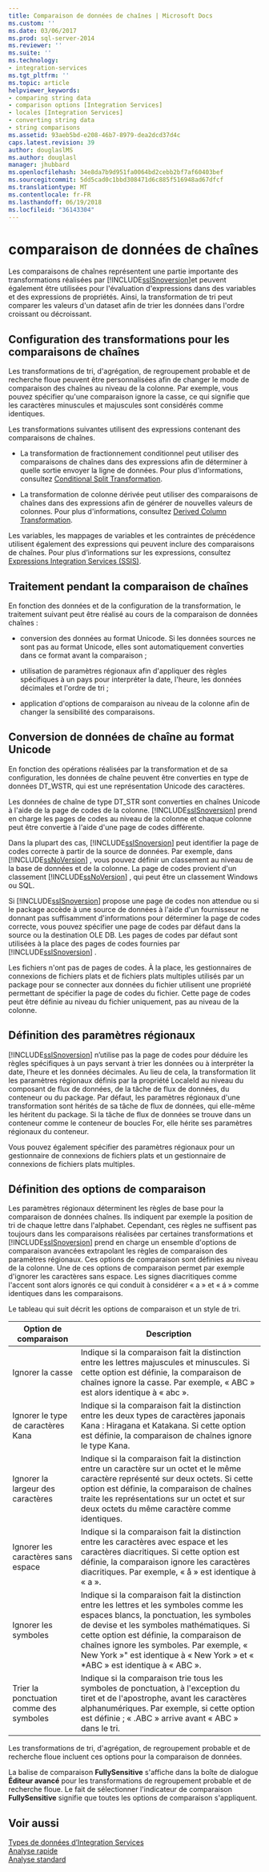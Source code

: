 ```yaml
---
title: Comparaison de données de chaînes | Microsoft Docs
ms.custom: ''
ms.date: 03/06/2017
ms.prod: sql-server-2014
ms.reviewer: ''
ms.suite: ''
ms.technology:
- integration-services
ms.tgt_pltfrm: ''
ms.topic: article
helpviewer_keywords:
- comparing string data
- comparison options [Integration Services]
- locales [Integration Services]
- converting string data
- string comparisons
ms.assetid: 93aeb5bd-e208-46b7-8979-dea2dcd37d4c
caps.latest.revision: 39
author: douglaslMS
ms.author: douglasl
manager: jhubbard
ms.openlocfilehash: 34e8da7b9d951fa0064bd2cebb2bf7af60403bef
ms.sourcegitcommit: 5dd5cad0c1bbd308471d6c885f516948ad67dfcf
ms.translationtype: MT
ms.contentlocale: fr-FR
ms.lasthandoff: 06/19/2018
ms.locfileid: "36143304"
---
```

# <a name="comparing-string-data"></a>comparaison de données de chaînes
  Les comparaisons de chaînes représentent une partie importante des transformations réalisées par [!INCLUDE[ssISnoversion](../../includes/ssisnoversion-md.md)]et peuvent également être utilisées pour l'évaluation d'expressions dans des variables et des expressions de propriétés. Ainsi, la transformation de tri peut comparer les valeurs d'un dataset afin de trier les données dans l'ordre croissant ou décroissant.  
  
## <a name="configuring-transformations-for-string-comparisons"></a>Configuration des transformations pour les comparaisons de chaînes  
 Les transformations de tri, d'agrégation, de regroupement probable et de recherche floue peuvent être personnalisées afin de changer le mode de comparaison des chaînes au niveau de la colonne. Par exemple, vous pouvez spécifier qu'une comparaison ignore la casse, ce qui signifie que les caractères minuscules et majuscules sont considérés comme identiques.  
  
 Les transformations suivantes utilisent des expressions contenant des comparaisons de chaînes.  
  
-   La transformation de fractionnement conditionnel peut utiliser des comparaisons de chaînes dans des expressions afin de déterminer à quelle sortie envoyer la ligne de données. Pour plus d'informations, consultez [Conditional Split Transformation](transformations/conditional-split-transformation.md).  
  
-   La transformation de colonne dérivée peut utiliser des comparaisons de chaînes dans des expressions afin de générer de nouvelles valeurs de colonnes. Pour plus d'informations, consultez [Derived Column Transformation](transformations/derived-column-transformation.md).  
  
 Les variables, les mappages de variables et les contraintes de précédence utilisent également des expressions qui peuvent inclure des comparaisons de chaînes. Pour plus d’informations sur les expressions, consultez [Expressions Integration Services &#40;SSIS&#41;](../expressions/integration-services-ssis-expressions.md).  
  
## <a name="processing-during-string-comparison"></a>Traitement pendant la comparaison de chaînes  
 En fonction des données et de la configuration de la transformation, le traitement suivant peut être réalisé au cours de la comparaison de données chaînes :  
  
-   conversion des données au format Unicode. Si les données sources ne sont pas au format Unicode, elles sont automatiquement converties dans ce format avant la comparaison ;  
  
-   utilisation de paramètres régionaux afin d'appliquer des règles spécifiques à un pays pour interpréter la date, l'heure, les données décimales et l'ordre de tri ;  
  
-   application d'options de comparaison au niveau de la colonne afin de changer la sensibilité des comparaisons.  
  
## <a name="converting-string-data-to-unicode"></a>Conversion de données de chaîne au format Unicode  
 En fonction des opérations réalisées par la transformation et de sa configuration, les données de chaîne peuvent être converties en type de données DT_WSTR, qui est une représentation Unicode des caractères.  
  
 Les données de chaîne de type DT_STR sont converties en chaînes Unicode à l'aide de la page de codes de la colonne. [!INCLUDE[ssISnoversion](../../includes/ssisnoversion-md.md)] prend en charge les pages de codes au niveau de la colonne et chaque colonne peut être convertie à l'aide d'une page de codes différente.  
  
 Dans la plupart des cas, [!INCLUDE[ssISnoversion](../../includes/ssisnoversion-md.md)] peut identifier la page de codes correcte à partir de la source de données. Par exemple, dans [!INCLUDE[ssNoVersion](../../includes/ssnoversion-md.md)] , vous pouvez définir un classement au niveau de la base de données et de la colonne. La page de codes provient d'un classement [!INCLUDE[ssNoVersion](../../includes/ssnoversion-md.md)] , qui peut être un classement Windows ou SQL.  
  
 Si [!INCLUDE[ssISnoversion](../../includes/ssisnoversion-md.md)] propose une page de codes non attendue ou si le package accède à une source de données à l'aide d'un fournisseur ne donnant pas suffisamment d'informations pour déterminer la page de codes correcte, vous pouvez spécifier une page de codes par défaut dans la source ou la destination OLE DB. Les pages de codes par défaut sont utilisées à la place des pages de codes fournies par [!INCLUDE[ssISnoversion](../../includes/ssisnoversion-md.md)] .  
  
 Les fichiers n'ont pas de pages de codes. À la place, les gestionnaires de connexions de fichiers plats et de fichiers plats multiples utilisés par un package pour se connecter aux données du fichier utilisent une propriété permettant de spécifier la page de codes du fichier. Cette page de codes peut être définie au niveau du fichier uniquement, pas au niveau de la colonne.  
  
## <a name="setting-locale"></a>Définition des paramètres régionaux  
 [!INCLUDE[ssISnoversion](../../includes/ssisnoversion-md.md)] n’utilise pas la page de codes pour déduire les règles spécifiques à un pays servant à trier les données ou à interpréter la date, l’heure et les données décimales. Au lieu de cela, la transformation lit les paramètres régionaux définis par la propriété LocaleId au niveau du composant de flux de données, de la tâche de flux de données, du conteneur ou du package. Par défaut, les paramètres régionaux d'une transformation sont hérités de sa tâche de flux de données, qui elle-même les héritent du package. Si la tâche de flux de données se trouve dans un conteneur comme le conteneur de boucles For, elle hérite ses paramètres régionaux du conteneur.  
  
 Vous pouvez également spécifier des paramètres régionaux pour un gestionnaire de connexions de fichiers plats et un gestionnaire de connexions de fichiers plats multiples.  
  
## <a name="setting-comparison-options"></a>Définition des options de comparaison  
 Les paramètres régionaux déterminent les règles de base pour la comparaison de données chaînes. Ils indiquent par exemple la position de tri de chaque lettre dans l'alphabet. Cependant, ces règles ne suffisent pas toujours dans les comparaisons réalisées par certaines transformations et [!INCLUDE[ssISnoversion](../../includes/ssisnoversion-md.md)] prend en charge un ensemble d'options de comparaison avancées extrapolant les règles de comparaison des paramètres régionaux. Ces options de comparaison sont définies au niveau de la colonne. Une de ces options de comparaison permet par exemple d'ignorer les caractères sans espace. Les signes diacritiques comme l'accent sont alors ignorés ce qui conduit à considérer « a » et « á » comme identiques dans les comparaisons.  
  
 Le tableau qui suit décrit les options de comparaison et un style de tri.  
  
|Option de comparaison|Description|  
|-----------------------|-----------------|  
|Ignorer la casse|Indique si la comparaison fait la distinction entre les lettres majuscules et minuscules. Si cette option est définie, la comparaison de chaînes ignore la casse. Par exemple, « ABC » est alors identique à « abc ».|  
|Ignorer le type de caractères Kana|Indique si la comparaison fait la distinction entre les deux types de caractères japonais Kana : Hiragana et Katakana. Si cette option est définie, la comparaison de chaînes ignore le type Kana.|  
|Ignorer la largeur des caractères|Indique si la comparaison fait la distinction entre un caractère sur un octet et le même caractère représenté sur deux octets. Si cette option est définie, la comparaison de chaînes traite les représentations sur un octet et sur deux octets du même caractère comme identiques.|  
|Ignorer les caractères sans espace|Indique si la comparaison fait la distinction entre les caractères avec espace et les caractères diacritiques. Si cette option est définie, la comparaison ignore les caractères diacritiques. Par exemple, « å » est identique à « a ».|  
|Ignorer les symboles|Indique si la comparaison fait la distinction entre les lettres et les symboles comme les espaces blancs, la ponctuation, les symboles de devise et les symboles mathématiques. Si cette option est définie, la comparaison de chaînes ignore les symboles. Par exemple, «  New York »" est identique à « New York » et « *ABC » est identique à « ABC ».|  
|Trier la ponctuation comme des symboles|Indique si la comparaison trie tous les symboles de ponctuation, à l'exception du tiret et de l'apostrophe, avant les caractères alphanumériques. Par exemple, si cette option est définie ; « .ABC » arrive avant « ABC » dans le tri.|  
  
 Les transformations de tri, d'agrégation, de regroupement probable et de recherche floue incluent ces options pour la comparaison de données.  
  
 La balise de comparaison **FullySensitive** s'affiche dans la boîte de dialogue **Éditeur avancé** pour les transformations de regroupement probable et de recherche floue. Le fait de sélectionner l'indicateur de comparaison **FullySensitive** signifie que toutes les options de comparaison s'appliquent.  
  
## <a name="see-also"></a>Voir aussi  
 [Types de données d’Integration Services](integration-services-data-types.md)   
 [Analyse rapide](../fast-parse.md)   
 [Analyse standard](../standard-parse.md)  
  
  